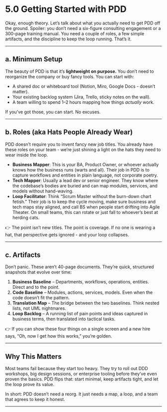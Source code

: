 # 5.0 Getting Started with PDD

Okay, enough theory. Let’s talk about what you actually need to get PDD off the ground. Spoiler: you don’t need a six-figure consulting engagement or a 300-page training manual. You need a couple of roles, a few simple artifacts, and the discipline to keep the loop running. That’s it.


---

## a. Minimum Setup

The beauty of PDD is that it’s **lightweight on purpose.** You don’t need to reorganize the company or buy fancy tools. You can start with:

- A shared doc or whiteboard tool (Notion, Miro, Google Docs - doesn’t matter).
- Your existing backlog system (Jira, Trello, sticky notes on the wall).
- A team willing to spend 1–2 hours mapping how things *actually* work.

If you’ve got those, you can start. No excuses.


---

## b. Roles (aka Hats People Already Wear)

PDD doesn’t require you to invent fancy new job titles. You already have these roles on your team - we’re just shining a light on the hats they need to wear inside the loop.

- **Business Mapper**: This is your BA, Product Owner, or whoever actually knows how the business runs (warts and all). Their job in PDD is to capture workflows and entities in plain language, not corporate poetry.
- **Tech Mapper**: Usually a lead dev or senior engineer. They know where the codebase’s bodies are buried and can map modules, services, and models without hand-waving.
- **Loop Facilitator**: Think “Scrum Master without the burn-down chart fetish.” Their job is to keep the cycle moving, make sure business and tech maps stay aligned, and call BS when people start drifting into Agile Theater. On small teams, this can rotate or just fall to whoever’s best at herding cats.

👉 The point isn’t new titles. The point is coverage. If no one is wearing a hat, that perspective gets ignored - and your loop collapses.


---

## c. Artifacts

Don’t panic. These aren’t 40-page documents. They’re quick, structured snapshots that evolve over time:

1. **Business Baseline** – Departments, workflows, operations, entities. Direct and to the point.
2. **Code Baseline** – Modules, actions, services, models. Even when the code doesn’t fit the pattern.
3. **Translation Map** – The bridge between the two baselines. Think nested lists, not UML nightmares.
4. **Loop Backlog** – A running list of pain points and ideas captured in business terms, then translated into tactical tasks.

👉 If you can show these four things on a single screen and a new hire says, “Oh, now I get how this works,” you’re golden.


---

## Why This Matters

Most teams fail because they start too heavy. They try to roll out DDD workshops, big design sessions, or enterprise tooling before they’ve even proven the basics. PDD flips that: start minimal, keep artifacts tight, and let the loop prove its value.

In short: PDD doesn’t need a reorg. It just needs a map, a loop, and a team that agrees to keep it honest.


---
